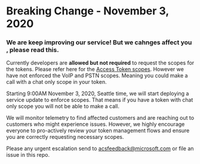 # Breaking Change - November 3, 2020

### We are keep improving our service! But we cahnges affect you , please read this.

Currently developers are **allowed but not required** to request the scopes for the tokens. Please refer here for the [Access Token scopes](https://docs.microsoft.com/azure/communication-services/quickstarts/access-tokens?pivots=programming-language-javascript). However we have not enforced the VoIP and PSTN scopes. Meaning you could make a call with  a chat only scope in your token.

Starting 9:00AM November 3, 2020, Seattle time, we will start deploying a service update to enforce scopes. That means if you have a token with chat only scope you will not be able to make a call.

We will monitor telemetry to find affected customers and are reaching out to customers who might experience issues. However, we highly encourage everyone to pro-actively review your token management flows and ensure you are correctly requesting necessary scopes.

Please any urgent escalation send to [acsfeedback@microsoft.com](mailto:acsfeedback@microsoft.com) or file an issue in this repo.
